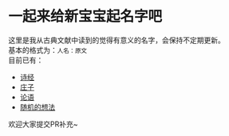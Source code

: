 # 一起来给新宝宝起名字吧

这里是我从古典文献中读到的觉得有意义的名字，会保持不定期更新。  
基本的格式为：`人名：原文`  
目前已有：  
- [诗经](https://github.com/MrQianJinSi/Chinese-baby-naming/blob/master/%E8%AF%97%E7%BB%8F.md)
- [庄子](https://github.com/MrQianJinSi/Chinese-baby-naming/blob/master/%E5%BA%84%E5%AD%90.md)
- [论语](https://github.com/MrQianJinSi/Chinese-baby-naming/blob/master/%E8%AE%BA%E8%AF%AD.md)
- [随机的想法](https://github.com/MrQianJinSi/Chinese-baby-naming/blob/master/%E9%9A%8F%E6%9C%BA.md)

欢迎大家提交PR补充~
